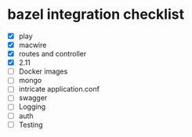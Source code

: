 # bazel integration checklist

- [x] play 
- [x] macwire
- [x] routes and controller
- [x] 2.11
- [ ] Docker images
- [ ] mongo
- [ ] intricate application.conf 
- [ ] swagger
- [ ] Logging
- [ ] auth
- [ ] Testing

